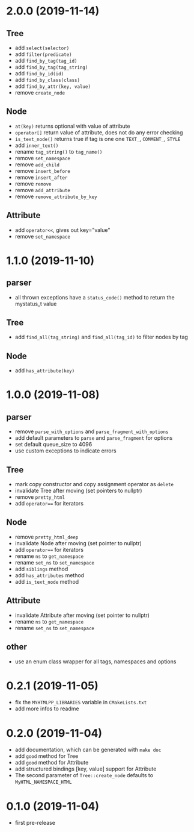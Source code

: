 # 2.0.0 (2019-11-14)
## Tree
- add `select(selector)`
- add `filter(predicate)`
- add `find_by_tag(tag_id)`
- add `find_by_tag(tag_string)`
- add `find_by_id(id)`
- add `find_by_class(class)`
- add `find_by_attr(key, value)`
- remove `create_node`
## Node
- `at(key)` returns optional with value of attribute
- `operator[]` return value of attribute, does not do any error checking
- `is_text_node()` returns true if tag is one one `TEXT_`, `COMMENT_`, `STYLE`
- add `inner_text()`
- rename `tag_string()` to `tag_name()`
- remove `set_namespace`
- remove `add_child`
- remove `insert_before`
- remove `insert_after`
- remove `remove`
- remove `add_attribute`
- remove `remove_attribute_by_key`
## Attribute
- add `operator<<`, gives out key="value"
- remove `set_namespace`

# 1.1.0 (2019-11-10)
## parser
- all thrown exceptions have a `status_code()` method to return the mystatus_t value
## Tree
- add `find_all(tag_string)` and `find_all(tag_id)` to filter nodes by tag
## Node
- add `has_attribute(key)`

# 1.0.0 (2019-11-08)
## parser
- remove `parse_with_options` and `parse_fragment_with_options`
- add default parameters to `parse` and `parse_fragment` for options
- set default queue_size to 4096
- use custom exceptions to indicate errors
## Tree
- mark copy constructor and copy assignment operator as `delete`
- invalidate Tree after moving (set pointers to nullptr)
- remove `pretty_html`
- add `operator==` for iterators
## Node
- remove `pretty_html_deep`
- invalidate Node after moving (set pointer to nullptr)
- add `operator==` for iterators
- rename `ns` to `get_namespace`
- rename `set_ns` to `set_namespace`
- add `siblings` method
- add `has_attributes` method
- add `is_text_node` method
## Attribute
- invalidate Attribute after moving (set pointer to nullptr)
- rename `ns` to `get_namespace`
- rename `set_ns` to `set_namespace`
## other
- use an enum class wrapper for all tags, namespaces and options

# 0.2.1 (2019-11-05)
- fix the `MYHTMLPP_LIBRARIES` variable in `CMakeLists.txt`
- add more infos to readme

# 0.2.0 (2019-11-04)
- add documentation, which can be generated with `make doc`
- add `good` method for Tree
- add `good` method for Attribute
- add structured bindings [key, value] support for Attribute
- The second parameter of `Tree::create_node` defaults to `MyHTML_NAMESPACE_HTML`

# 0.1.0 (2019-11-04)
- first pre-release
